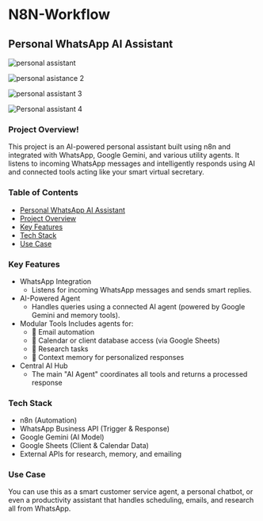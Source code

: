 # N8N-Workflow


## Personal WhatsApp AI Assistant
![personal assistant](https://github.com/user-attachments/assets/0acf552a-5788-4e17-a1e8-28386e815469)

![personal asistance 2](https://github.com/user-attachments/assets/e4fc9905-54ce-49a0-bfc9-d97fac37f31f)

![personal assistant 3](https://github.com/user-attachments/assets/522f2a9a-c98b-4e27-804f-5447bb5add1d)

![Personal assistant 4](https://github.com/user-attachments/assets/5b54c54c-6ff3-4a18-9066-8f96fac8df5e)



### Project Overview!
This project is an AI-powered personal assistant built using n8n and integrated with WhatsApp, Google Gemini, and various utility agents. It listens to incoming WhatsApp messages and intelligently responds using AI and connected tools acting like your smart virtual secretary.



### Table of Contents
- [Personal WhatsApp AI Assistant](#personal-whatsapp-ai-assistant)
- [Project Overview](#project-overview)
- [Key Features](#key-features)
- [Tech Stack](#tech-stack)
- [Use Case](#use-case)


  
### Key Features
- WhatsApp Integration
  - Listens for incoming WhatsApp messages and sends smart replies.
- AI-Powered Agent
  - Handles queries using a connected AI agent (powered by Google Gemini and memory tools).
- Modular Tools
Includes agents for:
  - 📧 Email automation
  - 📅 Calendar or client database access (via Google Sheets)
  - 🔎 Research tasks
  - 🧠 Context memory for personalized responses
- Central AI Hub
  - The main "AI Agent" coordinates all tools and returns a processed response
 
###  Tech Stack
- n8n (Automation)
- WhatsApp Business API (Trigger & Response)
- Google Gemini (AI Model)
- Google Sheets (Client & Calendar Data)
- External APIs for research, memory, and emailing

###  Use Case
You can use this as a smart customer service agent, a personal chatbot, or even a productivity assistant that handles scheduling, emails, and research all from WhatsApp.

